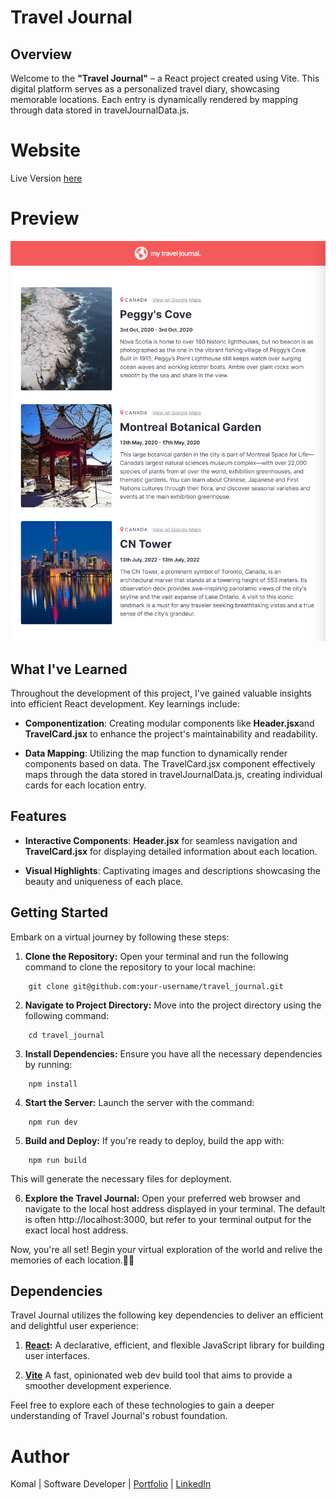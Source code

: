 # Travel Journal

## Overview

Welcome to the **"Travel Journal"** – a React project created using Vite. This digital platform serves as a personalized travel diary, showcasing memorable locations. Each entry is dynamically rendered by mapping through data stored in travelJournalData.js.

# Website

Live Version [here](https://reacttraveljournal03.netlify.app/)

# Preview

<img src = "public\images\travelJournal.png">

## What I've Learned

Throughout the development of this project, I've gained valuable insights into efficient React development. Key learnings include:

- **Componentization**: Creating modular components like **Header.jsx**and **TravelCard.jsx** to enhance the project's maintainability and readability.

- **Data Mapping**: Utilizing the map function to dynamically render components based on data. The TravelCard.jsx component effectively maps through the data stored in travelJournalData.js, creating individual cards for each location entry.

## Features

- **Interactive Components**: **Header.jsx** for seamless navigation and **TravelCard.jsx** for displaying detailed information about each location.

- **Visual Highlights**:
  Captivating images and descriptions showcasing the beauty and uniqueness of each place.

## Getting Started

Embark on a virtual journey by following these steps:

1. **Clone the Repository:**
   Open your terminal and run the following command to clone the repository to your local machine:

```
    git clone git@github.com:your-username/travel_journal.git
```

2. **Navigate to Project Directory:**
   Move into the project directory using the following command:

```
    cd travel_journal
```

3. **Install Dependencies:**
   Ensure you have all the necessary dependencies by running:

```
    npm install
```

4. **Start the Server:**
   Launch the server with the command:

```
    npm run dev
```

5. **Build and Deploy:**
   If you're ready to deploy, build the app with:

```
    npm run build
```

This will generate the necessary files for deployment.

6. **Explore the Travel Journal:**
   Open your preferred web browser and navigate to the local host address displayed in your terminal. The default is often http://localhost:3000, but refer to your terminal output for the exact local host address.

Now, you're all set! Begin your virtual exploration of the world and relive the memories of each location.🍳🎉

## Dependencies

Travel Journal utilizes the following key dependencies to deliver an efficient and delightful user experience:

1. **[React](https://react.dev/):**
   A declarative, efficient, and flexible JavaScript library for building user interfaces.

2. **[Vite](https://vitejs.dev/)**
   A fast, opinionated web dev build tool that aims to provide a smoother development experience.

Feel free to explore each of these technologies to gain a deeper understanding of Travel Journal's robust foundation.

# Author

Komal | Software Developer | [Portfolio](https://kaurkomal.com/) | [LinkedIn](https://www.linkedin.com/in/hssa03/)
